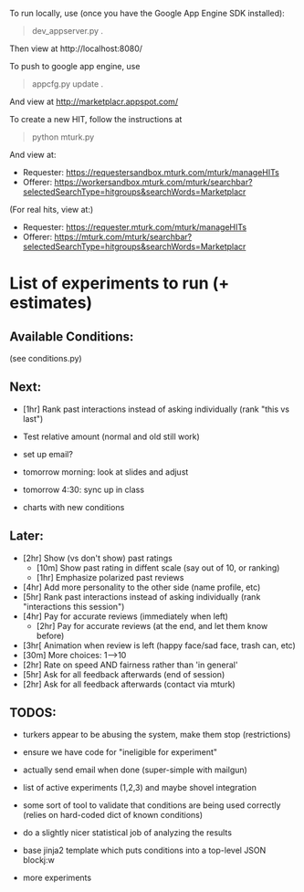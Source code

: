 To run locally, use (once you have the Google App Engine SDK installed):

> dev_appserver.py . 

Then view at http://localhost:8080/

To push to google app engine, use

> appcfg.py update .

And view at http://marketplacr.appspot.com/

To create a new HIT, follow the instructions at 

> python mturk.py 

And view at:

- Requester: https://requestersandbox.mturk.com/mturk/manageHITs
- Offerer: https://workersandbox.mturk.com/mturk/searchbar?selectedSearchType=hitgroups&searchWords=Marketplacr

(For real hits, view at:)
- Requester: https://requester.mturk.com/mturk/manageHITs
- Offerer: https://mturk.com/mturk/searchbar?selectedSearchType=hitgroups&searchWords=Marketplacr

List of experiments to run (+ estimates)
===========================

Available Conditions:
---------------------
(see conditions.py)

Next:
----
- [1hr] Rank past interactions instead of asking individually (rank "this vs last")
- Test relative amount (normal and old still work)


 - set up email?
- tomorrow morning: look at slides and adjust
- tomorrow 4:30: sync up in class
- charts with new conditions

Later:
------

- [2hr] Show (vs don't show) past ratings
    - [10m] Show past rating in diffent scale (say out of 10, or ranking) 
    - [1hr] Emphasize polarized past reviews
- [4hr] Add more personality to the other side (name profile, etc)
- [5hr] Rank past interactions instead of asking individually (rank "interactions this session")
- [4hr] Pay for accurate reviews (immediately when left)
  - [2hr] Pay for accurate reviews (at the end, and let them know before)
- [3hr[ Animation when review is left (happy face/sad face, trash can, etc)
- [30m] More choices: 1-->10
- [2hr] Rate on speed AND fairness rather than 'in general'
- [5hr] Ask for all feedback afterwards (end of session)
- [2hr] Ask for all feedback afterwards (contact via mturk)

TODOS:
-----
 - turkers appear to be abusing the system, make them stop (restrictions)
 - ensure we have code for "ineligible for experiment"
 - actually send email when done (super-simple with mailgun)
 - list of active experiments (1,2,3) and maybe shovel integration 

 - some sort of tool to validate that conditions are being used correctly (relies on hard-coded dict of known conditions)
 - do a slightly nicer statistical job of analyzing the results 
 - base jinja2 template which puts conditions into a top-level JSON blockj:w
 - more experiments
